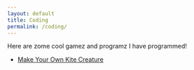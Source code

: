 ```yaml
---
layout: default
title: Coding
permalink: /coding/
---
```

Here are zome cool gamez and programz I have programmed!  
- [ Make Your Own Kite Creature ](myokc/)
